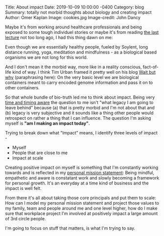 Title:  About impact
Date:   2019-10-09 10:00:00 -0400
Category: blog
Summary:  totally not morbid thoughts about biology and creating impact 
Author: Omer Kaplan
Image: cookies.jpg
Image-credit: John Dancy

Maybe it's from working around healthcare professionals and being exposed to some tough individuel stories or maybe it's from reading [the last lecture](https://www.amazon.com/Last-Lecture-Randy-Pausch/dp/1401323251) not too long ago,  I had this thing dawn on me:

Even though we are essentially healthy people, fueled by Soylent, long distance running, yoga, meditation  and mindfulness - as a biological based organisms we are not long for this world.

And I don't mean it the morbid way, more like in a reality conscious, fact-of-life kind of way. I think Tim Urban framed it pretty well on his blog [Wait but why](https://waitbutwhy.com/2019/08/fire-light.html) (paraphrasing here): On the very basic level we are  biological containers meant to carry encoded genome information and pass it on to other containers.

So that whole bundle of bio-truth led me to think about impact. Being very [time and timing aware](https://slashproject.co/200words/2019/04/04/time-merchant.html) the question to me isn't "what legacy I am going to leave behind" because (a) that is pretty morbid and I'm not about that and (b) legacy is very subjective and it sounds like a thing other people would retrospect on rather a thing that I can influence. The question I'm asking myself is **"am I making an impact today"**.

Trying to break down what "Impact" means, I identify three levels of impact -

* Myself
* People that are close to me
* Impact at scale

Creating positive impact on myself is something that I'm constantly working towards and is reflected in my [personal mission statement](https://slashproject.co/meta/2019/03/09/mission-statement-20.html): Being mindful, empathetic and aware is constatant work and slowly becoming a framework for personal growth. It's an everyday at a time kind of business and the impact is well felt.

From there it's all about taking those core principals and put them to scale: How can I model my personal mission statement and project those values to my family, team and people around me and one level higher, how do I make sure that workplace project I'm involved at positively impact a large amount of 3rd circle people.

I'm going to focus on stuff that matters, is what I'm trying to say.
